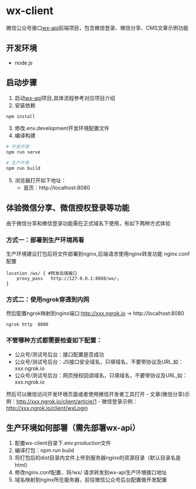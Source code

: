 # wx-client
微信公众号接口[wx-api](https://github.com/niefy/wx-api)前端项目，包含微信登录、微信分享、CMS文章示例功能

## 开发环境
- node.js

## 启动步骤
1. 启动[wx-api](https://github.com/niefy/wx-api)项目,具体流程参考对应项目介绍
2. 安装依赖

``` bash
npm install
```
3. 修改.env.development开发环境配置文件
4. 编译构建
``` bash
# 开发环境
npm run serve

# 生产环境
npm run build
```
5. 浏览器打开如下地址：
    - 首页：http://localhost:8080

## 体验微信分享、微信授权登录等功能
由于微信分享和微信登录功能需在正式域名下使用，有如下两种方式体验
### 方式一：部署到生产环境再看
生产环境建议打包后将文件部署到nginx,后端请求使用nginx转发功能
nginx.conf配置
```
location /wx/ { #转发后端接口
    proxy_pass   http://127.0.0.1:8088/wx/;
}
```
### 方式二：使用ngrok穿透到内网
然后配置ngrok映射到nginx端口:http://xxx.ngrok.io -> http://localhost:8080
```
ngrok http  8080
```

### 不管哪种方式都需要检查如下配置：
 - 公众号/测试号后台：接口配置是否成功
 - 公众号/测试号后台：JS接口安全域名，只填域名，不要带协议及URL,如：xxx.ngrok.io
 - 公众号/测试号后台：网页授权回调域名，只填域名，不要带协议及URL,如：xxx.ngrok.io

然后可以微信访问开发环境页面或者使用微信开发者工具打开
    - 文章(微信分享)示例：http://xxx.ngrok.io/client/article/1
    - 微信登录示例：http://xxx.ngrok.io/client/wxLogin

## 生产环境如何部署（需先部署wx-api）
1. 配置wx-client目录下.env.production文件
2. 编译打包：npm run build
3. 将打包后的dist目录内文件上传到服务器nginx的资源目录（默认目录名是html）
4. 修改nginx.conf配置，将/wx/ 请求转发到wx-api生产环境接口地址
5. 域名映射到nginx所在服务器，前往微信公众号后台配置做开发配置